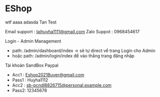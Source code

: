 # EShop
wtf
aaaa
adasda
Tan Test

Email support : laihuyha1111@gmail.com
Zalo Suppot : 0968454617

Login - Admin Management
- path: /admin/dashboard/index -> sẽ tự direct về trang Login cho Admin
- hoặc path: /admin/login/index để vào thẳng trang đăng nhập

Tài khoản SandBox Paypal
- Acc1 : Eshop2021Buyer@gmail.com
- Pass1 : Huyha1112
- Acc2 : sb-pcndl8826715@personal.example.com
- Pass2: 12345678
